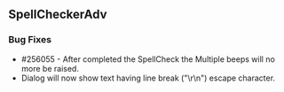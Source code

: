 ## SpellCheckerAdv

### Bug Fixes

* \#256055 - After completed the SpellCheck the Multiple beeps will no more be raised.
* Dialog will now show text having line break ("\r\n") escape character.